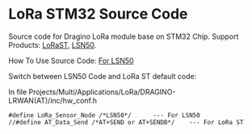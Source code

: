 LoRa STM32 Source Code
===============
Source code for Dragino LoRa module base on STM32 Chip. 
Support Products: [LoRaST](http://www.dragino.com/products/lora/item/127-lora-st.html), [LSN50](http://www.dragino.com/products/lora/item/128-lsn50.html).

How To Use Source Code: [For LSN50](http://wiki.dragino.com/index.php?title=LoRa_Sensor_Node-LSN50#Program_LSN50)

Switch between LSN50 Code and LoRa ST default code:

In file Projects/Multi/Applications/LoRa/DRAGINO-LRWAN(AT)/inc/hw_conf.h

    #define LoRa_Sensor_Node /*LSN50*/      --- For LSN50
    //#define AT_Data_Send /*AT+SEND or AT+SENDB*/    --- For LoRa ST
	
	





